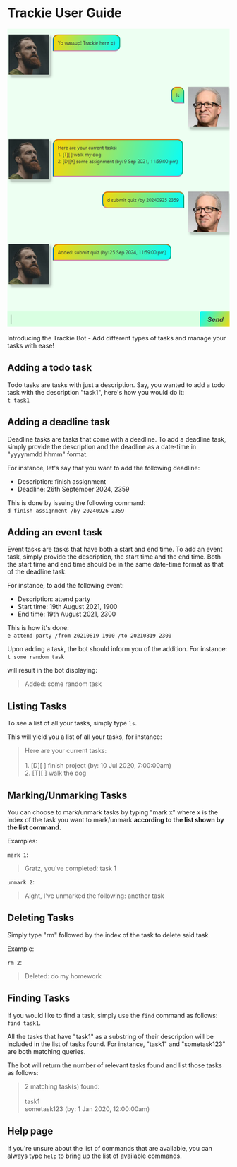 #  Trackie User Guide


![](./Ui.png)


Introducing the Trackie Bot - Add different types of tasks and manage your tasks with ease!

## Adding a todo task
Todo tasks are tasks with just a description.
Say, you wanted to add a todo task with the description "task1", 
here's how you would do it:\
`t task1`

## Adding a deadline task
Deadline tasks are tasks that come with a deadline.
To add a deadline task, simply provide the description
and the deadline as a date-time in "yyyymmdd hhmm" format.

For instance, let's say that you want to add the following deadline:
- Description: finish assignment
- Deadline: 26th September 2024, 2359

This is done by issuing the following command:\
`d finish assignment /by 20240926 2359`

## Adding an event task
Event tasks are tasks that have both a start and end time.
To add an event task, simply provide the description, the start time and the end time.
Both the start time and end time should be in the same date-time format as that of the
deadline task.

For instance, to add the following event:
- Description: attend party
- Start time: 19th August 2021, 1900
- End time: 19th August 2021, 2300

This is how it's done:\
`e attend party /from 20210819 1900 /to 20210819 2300`

Upon adding a task, the bot should inform you of the addition.
For instance:\
`t some random task`

will result in the bot displaying:
> Added: some random task

## Listing Tasks
To see a list of all your tasks, simply type `ls`.

This will yield you a list of all your tasks, for instance:
> Here are your current tasks: <br> <br> 1. [D][ ] finish project (by: 10 Jul 2020, 7:00:00am) <br> 2. [T][ ] walk the dog

## Marking/Unmarking Tasks
You can choose to mark/unmark tasks by typing "mark x" where x is the 
index of the task you want to mark/unmark **according to the list shown
by the list command.**

Examples:

`mark 1`: 
> Gratz, you've completed: task 1

`unmark 2`:
> Aight, I've unmarked the following: another task


## Deleting Tasks
Simply type "rm" followed by the index of the task to delete said task.

Example:

`rm 2`:
> Deleted: do my homework

## Finding Tasks
If you would like to find a task, simply use the `find` command as follows: `find task1`.

All the tasks that have "task1" as a substring of their description will be included in the list of tasks found.
For instance, "task1" and "sometask123" are both matching queries.

The bot will return the number of relevant tasks found and list those tasks as follows:
>2 matching task(s) found: <br> <br> task1 <br> sometask123 (by: 1 Jan 2020, 12:00:00am)

## Help page
If you're unsure about the list of commands that are available, you can always
type `help` to bring up the list of available commands.

